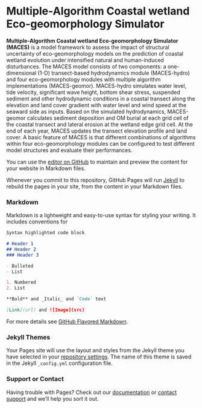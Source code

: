 # Multiple-Algorithm Coastal wetland Eco-geomorphology Simulator

**Multiple-Algorithm Coastal wetland Eco-geomorphology Simulator (MACES)** is a model framework to assess the impact of structural uncertainty of eco-geomorphology models on the prediction of coastal wetland evolution under intensified natural and human-induced disturbances. The MACES model consists of two components: a one-dimensional (1-D) transect-based hydrodynamics module (MACES-hydro) and four eco-geomorphology modules with multiple algorithm implementations (MACES-geomor). MACES-hydro simulates water level, tide velocity, significant wave height, bottom shear stress, suspended sediment and other hydrodynamic conditions in a coastal transect along the elevation and land cover gradient with water level and wind speed at the seaward side as inputs. Based on the simulated hydrodynamics, MACES-geomor calculates sediment deposition and OM burial at each grid cell of the coastal transect and lateral erosion at the wetland edge grid cell. At the end of each year, MACES updates the transect elevation profile and land cover. A basic feature of MACES is that different combinations of algorithms within four eco-geomorphology modules can be configured to test different model structures and evaluate their performances.


You can use the [editor on GitHub](https://github.com/tanzeli1982/MACES/edit/master/README.md) to maintain and preview the content for your website in Markdown files.

Whenever you commit to this repository, GitHub Pages will run [Jekyll](https://jekyllrb.com/) to rebuild the pages in your site, from the content in your Markdown files.

### Markdown

Markdown is a lightweight and easy-to-use syntax for styling your writing. It includes conventions for

```markdown
Syntax highlighted code block

# Header 1
## Header 2
### Header 3

- Bulleted
- List

1. Numbered
2. List

**Bold** and _Italic_ and `Code` text

[Link](url) and ![Image](src)
```

For more details see [GitHub Flavored Markdown](https://guides.github.com/features/mastering-markdown/).

### Jekyll Themes

Your Pages site will use the layout and styles from the Jekyll theme you have selected in your [repository settings](https://github.com/tanzeli1982/MACES/settings). The name of this theme is saved in the Jekyll `_config.yml` configuration file.

### Support or Contact

Having trouble with Pages? Check out our [documentation](https://help.github.com/categories/github-pages-basics/) or [contact support](https://github.com/contact) and we’ll help you sort it out.
